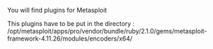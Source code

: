 You will find plugins for Metasploit

This plugins have to be put in the directory : 
/opt/metasploit/apps/pro/vendor/bundle/ruby/2.1.0/gems/metasploit-framework-4.11.26/modules/encoders/x64/
